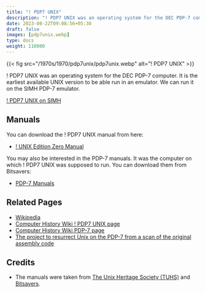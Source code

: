 ```yaml
---
title: "! PDP7 UNIX"
description: "! PDP7 UNIX was an operating system for the DEC PDP-7 computer. It is the earliest available UNIX version to be able run in an emulator."
date: 2023-08-22T09:08:56+05:30
draft: false
images: [pdp7unix.webp]
type: docs
weight: 110000
---
```


{{< fig src="/1970s/1970/pdp7unix/pdp7unix.webp" alt="! PDP7 UNIX" >}}

! PDP7 UNIX was an operating system for the DEC PDP-7 computer. It is the earliest available UNIX version to be able run in an emulator. We can run it on the SIMH PDP-7 emulator.

<section class="section section-sm">
  <div class="container">
    <div class="row justify-content-center text-center">
      <div class="col-lg-5">
        <p><a class="btn btn-primary btn-md px-4 mb-1" href="simh/" role="button">! PDP7 UNIX on SIMH</a></p>
      </div>
    </div>
  </div>
</section>

## Manuals

You can download the ! PDP7 UNIX manual from here:

- [! UNIX Edition Zero Manual](https://www.tuhs.org/Archive/Distributions/Research/McIlroy_v0/UnixEditionZero-Threshold_OCR.pdf)

You may also be interested in the PDP-7 manuals. It was the computer on which ! PDP7 UNIX was supposed to run. You can download them from Bitsavers:

- [PDP-7 Manuals](http://bitsavers.org/pdf/dec/pdp7/)

## Related Pages

- [Wikipedia](https://en.wikipedia.org/wiki/UNIX)
- [Computer History Wiki ! PDP7 UNIX page](https://gunkies.org/wiki/PDP-7_UNIX)
- [Computer History Wiki PDP-7 page](https://gunkies.org/wiki/PDP-7)
- [The project to resurrect Unix on the PDP-7 from a scan of the original assembly code](https://github.com/DoctorWkt/pdp7-unix)

## Credits

- The manuals were taken from [The Unix Heritage Society (TUHS)](https://www.tuhs.org) and [Bitsavers](http://bitsavers.org).
